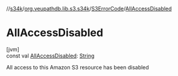 //[s34k](../../../index.md)/[org.veupathdb.lib.s3.s34k](../index.md)/[S3ErrorCode](index.md)/[AllAccessDisabled](-all-access-disabled.md)

# AllAccessDisabled

[jvm]\
const val [AllAccessDisabled](-all-access-disabled.md): [String](https://kotlinlang.org/api/latest/jvm/stdlib/kotlin/-string/index.html)

All access to this Amazon S3 resource has been disabled
